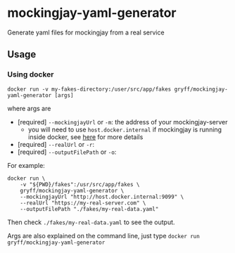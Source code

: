 # mockingjay-yaml-generator

Generate yaml files for mockingjay from a real service

## Usage

### Using docker

`docker run -v my-fakes-directory:/user/src/app/fakes gryff/mockingjay-yaml-generator [args]`

where args are
* [required] `--mockingjayUrl` or `-m`: the address of your mockingjay-server
    * you will need to use `host.docker.internal` if mockingjay is running inside docker, see [here](https://docs.docker.com/docker-for-mac/networking/#use-cases-and-workarounds) for more details
* [required] `--realUrl` or `-r`:
* [required] `--outputFilePath` or `-o`:

For example:
```
docker run \
    -v "${PWD}/fakes":/usr/src/app/fakes \
    gryff/mockingjay-yaml-generator \
    --mockingjayUrl "http://host.docker.internal:9099" \
    --realUrl "https://my-real-server.com" \
    --outputFilePath "./fakes/my-real-data.yaml"
```
Then check `./fakes/my-real-data.yaml` to see the output.

Args are also explained on the command line, just type `docker run gryff/mockingjay-yaml-generator`
